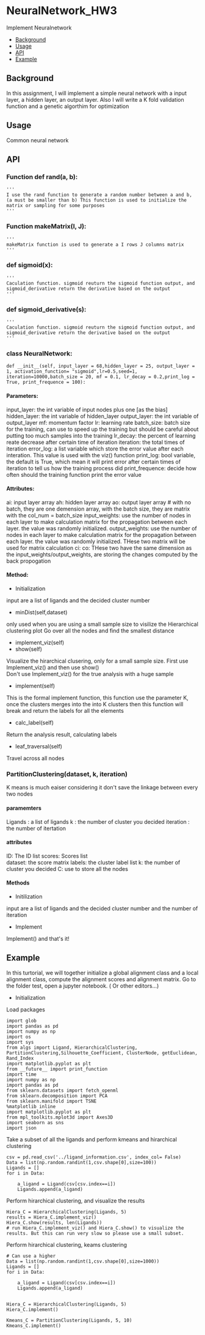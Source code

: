 # NeuralNetwork_HW3

Implement Neuralnetwork


- [Background](#background)
- [Usage](#usage)
- [API](#api)
- [Example](#example)

## Background
In this assignment, I will implement a simple neural network with a input layer, a hidden layer, an output layer. Also I will write a K fold validation function and a genetic algorthim for optimization

## Usage 
Common neural network

## API

### Function def rand(a, b):
    '''
    I use the rand function to generate a random number between a and b, (a must be smaller than b) This function is used to initialize the matrix or sampling for some purposes
    '''
### Function makeMatrix(I, J):
    '''
    makeMatrix function is used to generate a I rows J columns matrix
    '''
### def sigmoid(x):
    '''
    Caculation function. sigmoid reuturn the sigmoid function output, and sigmoid_derivative return the derivative based on the output
    '''
### def sigmoid_derivative(s):
    '''
    Caculation function. sigmoid reuturn the sigmoid function output, and sigmoid_derivative return the derivative based on the output
    '''
    
###  class NeuralNetwork:
    def __init__(self, input_layer = 68,hidden_layer = 25, output_layer = 1, activation_function= "sigmoid",lr=0.5,seed=1, iteration=10000,batch_size = 20, mf = 0.1, lr_decay = 0.2,print_log = True, print_frequence = 100):

#### Parameters:

input_layer: the int variable of input nodes plus one [as the bias] 
hidden_layer: the int variable of  hidden_layer
output_layer: the int variable of output_layer
mf: momentum factor
lr: learning rate
batch_size: batch size for the training, can use to speed up the training but should be careful about putting too much samples into the training
lr_decay: the percent of learning reate decrease after certain time of iteration
iteration: the total times of iteration
error_log: a list variable which store the error value after each interation. This value is used with the viz() function
print_log: bool variable, the default is True, which mean it will print error after certain times of iteration to tell us how the training process did
print_frequence: decide how often should the training function print the error value

#### Attributes:

ai: input layer array
ah: hidden layer array
ao: output layer array
       # with no batch, they are one demension array, with the batch size, they are matrix with the col_num = batch_size
input_weights: use the number of nodes in each layer to make calculation matrix for the propagation between each layer. the value was randomly initialized.
output_weights:  use the number of nodes in each layer to make calculation matrix for the propagation between each layer. the value was randomly initialized.
           THese two matrix will be used for matrix calculation
ci:
co:  THese two have the same dimension as the input_weights/output_weights, are storing the changes computed by the back propogation


#### Method:    
	    
* Initialization

input are a list of ligands and the decided cluster number

* minDist(self,dataset)

only used when you are using a small sample size to visilize the Hierarchical clustering plot
Go over all the nodes and find the smallest distance

* implement_viz(self)
* show(self)

Visualize the hirarchical clusering, only for a small sample size.
First use Implement_viz() and then use show()  
Don't use Implement_viz() for the true analysis with a huge sample

* implement(self)

This is the formal implement function, this function use the parameter K, once the clusters merges into the
into K clusters then this function will break and return the labels for all the elements

* calc_label(self)

Return the analysis result, calculating labels

* leaf_traversal(self)

Travel across all nodes

### PartitionClustering(dataset, k, iteration)

K means is much eaiser considering it don't save the linkage between every two nodes

#### paramemters

Ligands : a list of ligands
k : the number of cluster you decided
iteration : the number of itertation

#### attributes

ID: The ID list
scores: Scores list   
dataset: the score matrix
labels: the cluster label list 
k: the number of cluster you decided
C: use to store all the nodes  

#### Methods

* Initilization

input are a list of ligands and the decided cluster number and the number of iteration

* Implement

Implement() and that's it!

## Example

In this turtorial, we will together initialize a global alignment class and a local alignment class, compute the alignment scores and alignment matrix.
Go to the folder test, open a jupyter notebook. ( Or other editors...)

* Initialization

Load packages

    import glob
    import pandas as pd
    import numpy as np
    import os 
    import sys
    from algs import Ligand, HierarchicalClustering, PartitionClustering,Silhouette_Coefficient, ClusterNode, getEuclidean, Rand_Index
    import matplotlib.pyplot as plt
    from __future__ import print_function
    import time
    import numpy as np
    import pandas as pd
    from sklearn.datasets import fetch_openml
    from sklearn.decomposition import PCA
    from sklearn.manifold import TSNE
    %matplotlib inline
    import matplotlib.pyplot as plt
    from mpl_toolkits.mplot3d import Axes3D
    import seaborn as sns
    import json


Take a subset of all the ligands and perform kmeans and hirarchical clustering

    csv = pd.read_csv('../ligand_information.csv', index_col= False)
    Data = list(np.random.randint(1,csv.shape[0],size=100))
    Ligands = []
    for i in Data:

        a_ligand = Ligand(csv[csv.index==i])
        Ligands.append(a_ligand)

		
Perform hirarchical clustering, and visualize the results

    Hiera_C = HierarchicalClustering(Ligands, 5)
    results = Hiera_C.implement_viz()
    Hiera_C.show(results, len(Ligands))
    # run Hiera_C.implement_viz() and Hiera_C.show() to visualize the results. But this can run very slow so please use a small subset.
    
Perform hirarchical clustering, keams clustering

    # Can use a higher 
    Data = list(np.random.randint(1,csv.shape[0],size=1000))
    Ligands = []
    for i in Data:

        a_ligand = Ligand(csv[csv.index==i])
        Ligands.append(a_ligand)
    
    
    Hiera_C = HierarchicalClustering(Ligands, 5)
    Hiera_C.implement()
    
    Kmeans_C = PartitionClustering(Ligands, 5, 10)
    Kmeans_C.implement()
    
    

	  
	




